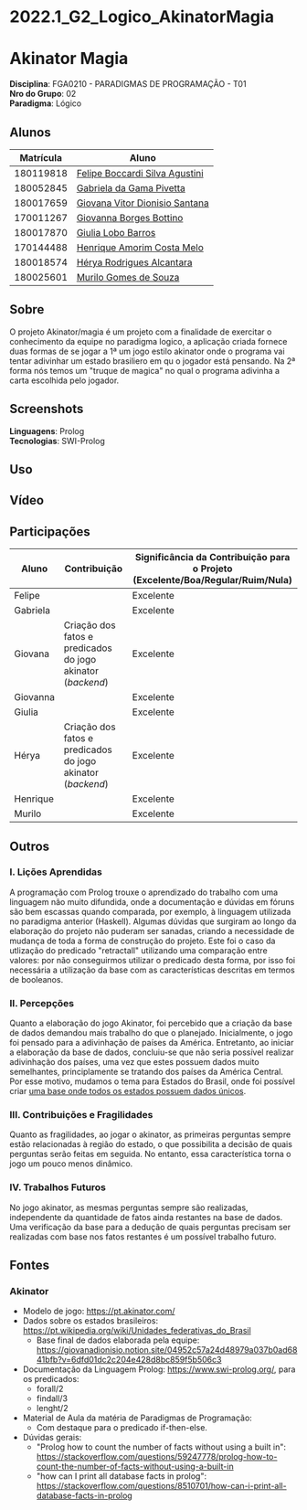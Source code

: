 # 2022.1_G2_Logico_AkinatorMagia

# Akinator Magia

**Disciplina**: FGA0210 - PARADIGMAS DE PROGRAMAÇÃO - T01 <br>
**Nro do Grupo**: 02<br>
**Paradigma**: Lógico<br>

## Alunos
| Matrícula | Aluno                                                               |
| --------- | ------------------------------------------------------------------- |
| 180119818 | [Felipe Boccardi Silva Agustini](http://github.com/fealps)          |
| 180052845 | [Gabriela da Gama Pivetta](http://github.com/gabrielapivetta)       |
| 180017659 | [Giovana Vitor Dionisio Santana](http://github.com/giovanadionisio) |
| 170011267 | [Giovanna Borges Bottino](http://github.com/giovannabbottino)       |
| 180017870 | [Giulia Lobo Barros](http://github.com/Giuulob89)                   |
| 170144488 | [Henrique Amorim Costa Melo](http://github.com/henriqueamorim20)    |
| 180018574 | [Hérya Rodrigues Alcantara](http://github.com/hryds)                |
| 180025601 | [Murilo Gomes de Souza](http://github.com/murilogds)                |

## Sobre 
O projeto Akinator/magia é um projeto com a finalidade de exercitar o conhecimento da equipe no paradigma logico, a aplicação criada fornece duas formas de se jogar a 1ª um jogo estilo akinator onde o programa vai tentar adivinhar um estado brasiliero em qu o jogador está pensando. Na 2ª forma nós temos um "truque de magica" no qual o programa adivinha a carta escolhida pelo jogador.

## Screenshots

**Linguagens**: Prolog<br>
**Tecnologias**: SWI-Prolog<br>

## Uso 

## Vídeo

## Participações

| Aluno | Contribuição | Significância da Contribuição para o Projeto (Excelente/Boa/Regular/Ruim/Nula) |
| ----- | ------------ | ------------------------------------------------------------------------------ |
| Felipe |  |  Excelente |
| Gabriela |  | Excelente|
| Giovana | Criação dos fatos e predicados do jogo akinator (_backend_) | Excelente |
| Giovanna |  |  Excelente |
| Giulia |  |  Excelente  |
| Hérya | Criação dos fatos e predicados do jogo akinator (_backend_) |  Excelente  |
| Henrique |  | Excelente |
| Murilo |  |  Excelente  |

## Outros 
### I. Lições Aprendidas
A programação com Prolog trouxe o aprendizado do trabalho com uma linguagem não muito difundida, onde a documentação e dúvidas em fóruns são bem escassas quando comparada, por exemplo, à linguagem utilizada no paradigma anterior (Haskell). Algumas dúvidas que surgiram ao longo da elaboração do projeto não puderam ser sanadas, criando a necessidade de mudança de toda a forma de construção do projeto. Este foi o caso da utlização do predicado "retractall" utilizando uma comparação entre valores: por não conseguirmos utilizar o predicado desta forma, por isso foi necessária a utilização da base com as características descritas em termos de booleanos. 

### II. Percepções
Quanto a elaboração do jogo Akinator, foi percebido que a criação da base de dados demandou mais trabalho do que o planejado. Inicialmente, o jogo foi pensado para a adivinhação de países da América. Entretanto, ao iniciar a elaboração da base de dados, concluiu-se que não seria possível realizar adivinhação dos países, uma vez que estes possuem dados muito semelhantes, principlamente se tratando dos países da América Central. Por esse motivo, mudamos o tema para Estados do Brasil, onde foi possível criar [uma base onde todos os estados possuem dados únicos](https://giovanadionisio.notion.site/04952c57a24d48979a037b0ad6841bfb?v=6dfd01dc2c204e428d8bc859f5b506c3). 


### III. Contribuições e Fragilidades

Quanto as fragilidades, ao jogar o akinator, as primeiras perguntas sempre estão relacionadas à região do estado, o que possibilita a decisão de quais perguntas serão feitas em seguida. No entanto, essa característica torna o jogo um pouco menos dinâmico. 

### IV. Trabalhos Futuros
No jogo akinator, as mesmas perguntas sempre são realizadas, independente da quantidade de fatos ainda restantes na base de dados. Uma verificação da base para a dedução de quais perguntas precisam ser realizadas com base nos fatos restantes é um possível trabalho futuro. 

## Fontes
### Akinator
* Modelo de jogo: https://pt.akinator.com/
* Dados sobre os estados brasileiros: https://pt.wikipedia.org/wiki/Unidades_federativas_do_Brasil
  * Base final de dados elaborada pela equipe: https://giovanadionisio.notion.site/04952c57a24d48979a037b0ad6841bfb?v=6dfd01dc2c204e428d8bc859f5b506c3
* Documentação da Linguagem Prolog: https://www.swi-prolog.org/, para os predicados:
  * forall/2
  * findall/3
  * lenght/2
* Material de Aula da matéria de Paradigmas de Programação:
  * Com destaque para o predicado if-then-else.  
* Dúvidas gerais:
  * "Prolog how to count the number of facts without using a built in": https://stackoverflow.com/questions/59247778/prolog-how-to-count-the-number-of-facts-without-using-a-built-in
  * "how can I print all database facts in prolog": https://stackoverflow.com/questions/8510701/how-can-i-print-all-database-facts-in-prolog
